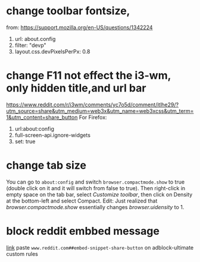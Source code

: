 # change toolbar fontsize, 
from: https://support.mozilla.org/en-US/questions/1342224
1) url: about.config
2) filter: "devp"
3) layout.css.devPixelsPerPx: 0.8

# change F11 not effect the i3-wm, only hidden title,and url bar
https://www.reddit.com/r/i3wm/comments/yc7o5d/comment/itlhe29/?utm_source=share&utm_medium=web3x&utm_name=web3xcss&utm_term=1&utm_content=share_button
For Firefox:
1) url:about:config 
2) full-screen-api.ignore-widgets 
3) set: true

# change tab size
You can go to `about:config` and switch `browser.compactmode.show` to true (double click on it and it will switch from false to true). Then right-click in empty space on the tab bar, select *Customize toolbar*, then click on Density at the bottom-left and select Compact.
Edit: Just realized that *browser.compactmode.show* essentially changes *browser.uidensity* to 1.

# block reddit embbed message
[link](https://www.reddit.com/r/help/comments/14i71i3/how_to_make_the_embed_thing_stop/)
paste `www.reddit.com##embed-snippet-share-button` on adblock-ultimate custom rules
